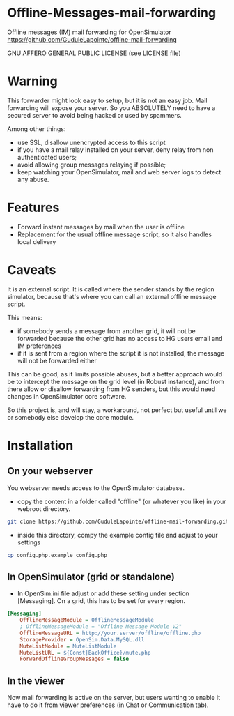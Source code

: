 # Offline-Messages-mail-forwarding

Offline messages (IM) mail forwarding for OpenSimulator
https://github.com/GuduleLapointe/offline-mail-forwarding

GNU AFFERO GENERAL PUBLIC LICENSE (see LICENSE file)

# Warning

This forwarder might look easy to setup, but it is not an easy job.
Mail forwarding will expose your server. So you ABSOLUTELY need to have
a secured server to avoid being hacked or used by spammers.

Among other things:
* use SSL, disallow unencrypted access to this script
* if you have a mail relay installed on your server, deny relay from non authenticated users;
* avoid allowing group messages relaying if possible;
* keep watching your OpenSimulator, mail and web server logs to detect any abuse.

# Features

* Forward instant messages by mail when the user is offline
* Replacement for the usual offline message script, so it also handles local delivery

# Caveats

It is an external script. It is called where the sender stands by the region
simulator, because that's where you can call an external offline message script.

This means:
* if somebody sends a message from another grid, it will not be forwarded
because the other grid has no access to HG users email and IM preferences
* if it is sent from a region where the script it is not installed, the message
will not be forwarded either

This can be good, as it limits possible abuses, but a better approach would be
to intercept the message on the grid level (in Robust instance), and from
there allow or disallow forwarding from HG senders, but this would need
changes in OpenSimulator core software.

So this project is, and will stay, a workaround, not perfect but useful until
we or somebody else develop the core module.

# Installation

## On your webserver

You webserver needs access to the OpenSimulator database.

* copy the content in a folder called "offline" (or whatever you like) in your
webroot directory.
```bash
git clone https://github.com/GuduleLapointe/offline-mail-forwarding.git offline
```
* inside this directory, compy the example config file and adjust to your settings
```bash
cp config.php.example config.php
```

## In OpenSimulator (grid or standalone)

* In OpenSim.ini file adjust or add these setting under section [Messaging].
On a grid, this has to be set for every region.
```ini
[Messaging]
    OfflineMessageModule = OfflineMessageModule
    ; OfflineMessageModule = "Offline Message Module V2"
    OfflineMessageURL = http://your.server/offline/offline.php
    StorageProvider = OpenSim.Data.MySQL.dll
    MuteListModule = MuteListModule
    MuteListURL = ${Const|BackOffice}/mute.php
    ForwardOfflineGroupMessages = false
```
## In the viewer

Now mail forwarding is active on the server, but users wanting to enable it
have to do it from viewer preferences (in Chat or Communication tab).
